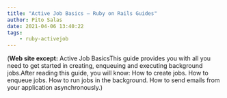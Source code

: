 ```yaml
---
title: "Active Job Basics — Ruby on Rails Guides"
author: Pito Salas
date: 2021-04-06 13:40:22
tags:
    - ruby-activejob
---
```



(**Web site except:** Active Job BasicsThis guide provides you with all you need to get started in creating, enqueuing and executing background jobs.After reading this guide, you will know: How to create jobs. How to enqueue jobs. How to run jobs in the background. How to send emails from your application asynchronously.) 
